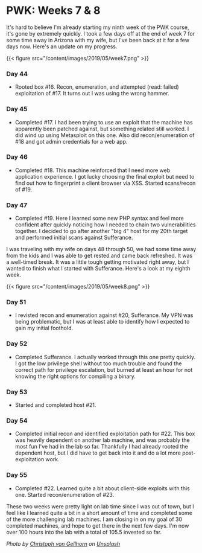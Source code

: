 # PWK: Weeks 7 & 8


It's hard to believe I'm already starting my ninth week of the PWK course, it's gone by extremely quickly. I took a few days off at the end of week 7 for some time away in Arizona with my wife, but I've been back at it for a few days now. Here's an update on my progress.

{{< figure src="/content/images/2019/05/week7.png" >}}

### Day 44

* Rooted box #16. Recon, enumeration, and attempted (read: failed) exploitation of #17. It turns out I was using the wrong hammer.

### Day 45

* Completed #17. I had been trying to use an exploit that the machine has apparently been patched against, but something related still worked. I did wind up using Metasploit on this one. Also did recon/enumeration of #18 and got admin credentials for a web app.

### Day 46

* Completed #18. This machine reinforced that I need more web application experience. I got lucky choosing the final exploit but need to find out how to fingerprint a client browser via XSS. Started scans/recon of #19.

### Day 47

* Completed #19. Here I learned some new PHP syntax and feel more confident after quickly noticing how I needed to chain two vulnerabilities together. I decided to go after another "big 4" host for my 20th target and performed initial scans against Sufferance.

I was traveling with my wife on days 48 through 50, we had some time away from the kids and I was able to get rested and came back refreshed. It was a well-timed break. It was a little tough getting motivated right away, but I wanted to finish what I started with Sufferance. Here's a look at my eighth week.

{{< figure src="/content/images/2019/05/week8.png" >}}

### Day 51

* I revisted recon and enumeration against #20, Sufferance. My VPN was being problematic, but I was at least able to identify how I expected to gain my initial foothold.

### Day 52

* Completed Sufferance. I actually worked through this one pretty quickly. I got the low privilege shell without too much trouble and found the correct path for privilege escalation, but burned at least an hour for not knowing the right options for compiling a binary.

### Day 53

* Started and completed host #21.

### Day 54

* Completed initial recon and identified exploitation path for #22. This box was heavily dependent on another lab machine, and was probably the most fun I've had in the lab so far. Thankfully I had already rooted the dependent host, but I did have to get back into it and do a lot more post-exploitation work.

### Day 55

* Completed #22. Learned quite a bit about client-side exploits with this one. Started recon/enumeration of #23.

These two weeks were pretty light on lab time since I was out of town, but I feel like I learned quite a bit in a short amount of time and completed some of the more challenging lab machines. I am closing in on my goal of 30 completed machines, and hope to get there in the next few days. I'm now over 100 hours into the lab with a total of 105.5 invested so far.

_Photo by [Christoph von Gellhorn](https://unsplash.com/photos/kjA82leKmJc?utm_source=unsplash&utm_medium=referral&utm_content=creditCopyText) on [Unsplash](https://unsplash.com/search/photos/arizona?utm_source=unsplash&utm_medium=referral&utm_content=creditCopyText)_

